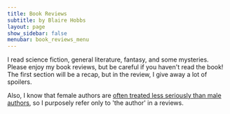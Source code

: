 ```yaml
---
title: Book Reviews
subtitle: by Blaire Hobbs
layout: page
show_sidebar: false
menubar: book_reviews_menu
---
```


I read science fiction, general literature, fantasy, and some mysteries. Please enjoy my book reviews, but be careful if you haven't read the book! The first section will be a recap, but in the review, I give away a lot of spoilers.

Also, I know that female authors are [often treated less seriously than male authors](https://www.theguardian.com/books/2019/mar/18/male-and-female-writers-media-coverage-reveals-marked-bias), so I purposely refer only to 'the author' in a reviews. 

